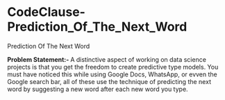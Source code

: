 # CodeClause-Prediction_Of_The_Next_Word
Prediction Of The Next Word

<b>Problem Statement:- </b> A distinctive aspect of working on data science projects is that you get the freedom to create predictive type models. You must have noticed this while using Google Docs, WhatsApp, or evven the Google search bar, all of these use the technique of predicting the next word by suggesting a new word after each new word you type.
